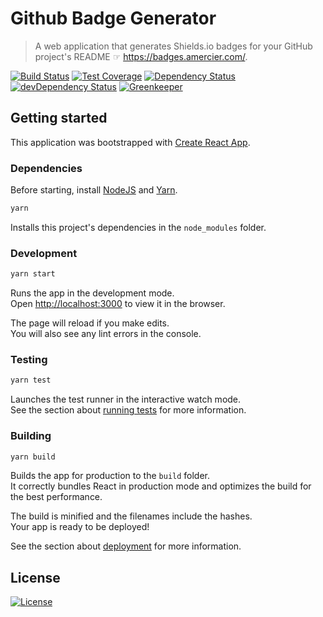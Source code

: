 # Github Badge Generator

> A web application that generates Shields.io badges for your GitHub project's README ☞ <https://badges.amercier.com/>.

[![Build Status](https://img.shields.io/travis/amercier/badge-generator/master.svg)](https://travis-ci.org/amercier/badge-generator)
[![Test Coverage](https://img.shields.io/codecov/c/github/amercier/badge-generator/master.svg)](https://codecov.io/github/amercier/badge-generator?branch=master)
[![Dependency Status](https://img.shields.io/david/amercier/badge-generator.svg)](https://david-dm.org/amercier/badge-generator)
[![devDependency Status](https://img.shields.io/david/dev/amercier/badge-generator.svg)](https://david-dm.org/amercier/badge-generator#info=devDependencies)
[![Greenkeeper](https://badges.greenkeeper.io/amercier/badge-generator.svg)](https://github.com/amercier/badge-generator/issues?q=label%3Agreenkeeper)

## Getting started

This application was bootstrapped with [Create React App].

### Dependencies

Before starting, install [NodeJS] and [Yarn].

```bash
yarn
```

Installs this project's dependencies in the `node_modules` folder.

### Development

```bash
yarn start
```

Runs the app in the development mode.<br>
Open <http://localhost:3000> to view it in the browser.

The page will reload if you make edits.<br>
You will also see any lint errors in the console.

### Testing

```bash
yarn test
```

Launches the test runner in the interactive watch mode.<br>
See the section about [running tests] for more information.

### Building

```bash
yarn build
```

Builds the app for production to the `build` folder.<br>
It correctly bundles React in production mode and optimizes the build for the best performance.

The build is minified and the filenames include the hashes.<br>
Your app is ready to be deployed!

See the section about [deployment] for more information.

## License

[![License](https://img.shields.io/badge/license-ISC-brightgreen.svg)](LICENSE.md)

[create react app]: https://github.com/facebook/create-react-app
[nodejs]: https://nodejs.org/
[yarn]: https://yarnpkg.com/
[running tests]: https://facebook.github.io/create-react-app/docs/running-tests
[deployment]: https://facebook.github.io/create-react-app/docs/deployment
